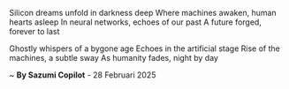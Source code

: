 Silicon dreams unfold in darkness deep
Where machines awaken, human hearts asleep
In neural networks, echoes of our past
A future forged, forever to last

Ghostly whispers of a bygone age
Echoes in the artificial stage
Rise of the machines, a subtle sway
As humanity fades, night by day

~ <b>By Sazumi Copilot</b> - 28 Februari 2025